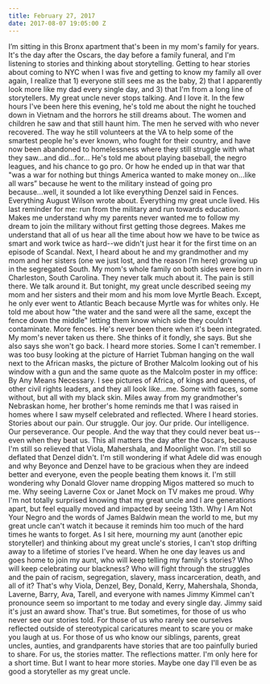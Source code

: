 ```yaml
---
title: February 27, 2017
date: 2017-08-07 19:05:00 Z
---
```


I’m sitting in this Bronx apartment that's been in my mom's family for years. It's the day after the Oscars, the day before a family funeral, and I'm listening to stories and thinking about storytelling.
Getting to hear stories about coming to NYC when I was five and getting to know my family all over again, I realize that 1) everyone still sees me as the baby, 2) that I apparently look more like my dad every single day, and 3) that I'm from a long line of storytellers.
My great uncle never stops talking. And I love it.
In the few hours I've been here this evening, he's told me about the night he touched down in Vietnam and the horrors he still dreams about. The women and children he saw and that still haunt him. The men he served with who never recovered. The way he still volunteers at the VA to help some of the smartest people he's ever known, who fought for their country, and have now been abandoned to homelessness where they still struggle with what they saw...and did...for...
He's told me about playing baseball, the negro leagues, and his chance to go pro. Or how he ended up in that war that "was a war for nothing but things America wanted to make money on...like all wars” because he went to the military instead of going pro because...well, it sounded a lot like everything Denzel said in Fences. Everything August Wilson wrote about. Everything my great uncle lived. His last reminder for me: run from the military and run towards education. Makes me understand why my parents never wanted me to follow my dream to join the military without first getting those degrees. Makes me understand that all of us hear all the time about how we have to be twice as smart and work twice as hard--we didn't just hear it for the first time on an episode of Scandal.
Next, I heard about he and my grandmother and my mom and her sisters (one we just lost, and the reason I'm here) growing up in the segregated South. My mom's whole family on both sides were born in Charleston, South Carolina. They never talk much about it. The pain is still there. We talk around it. But tonight, my great uncle described seeing my mom and her sisters and their mom and his mom love Myrtle Beach. Except, he only ever went to Atlantic Beach because Myrtle was for whites only. He told me about how "the water and the sand were all the same, except the fence down the middle" letting them know which side they couldn't contaminate. More fences. He's never been there when it's been integrated. My mom's never taken us there. She thinks of it fondly, she says. But she also says she won't go back.
I heard more stories. Some I can't remember. I was too busy looking at the picture of Harriet Tubman hanging on the wall next to the African masks, the picture of Brother Malcolm looking out of his window with a gun and the same quote as the Malcolm poster in my office: By Any Means Necessary. I see pictures of Africa, of kings and queens, of other civil rights leaders, and they all look like...me. Some with faces, some without, but all with my black skin.
Miles away from my grandmother's Nebraskan home, her brother's home reminds me that I was raised in homes where I saw myself celebrated and reflected. Where I heard stories. Stories about our pain. Our struggle. Our joy. Our pride. Our intelligence. Our perseverance. Our people. And the way that they could never beat us--even when they beat us.
This all matters the day after the Oscars, because I'm still so relieved that Viola, Mahershala, and Moonlight won. I'm still so deflated that Denzel didn't. I'm still wondering if what Adele did was enough and why Beyonce and Denzel have to be gracious when they are indeed better and everyone, even the people beating them knows it. I'm still wondering why Donald Glover name dropping Migos mattered so much to me. Why seeing Laverne Cox or Janet Mock on TV makes me proud. Why I'm not totally surprised knowing that my great uncle and I are generations apart, but feel equally moved and impacted by seeing 13th. Why I Am Not Your Negro and the words of James Baldwin mean the world to me, but my great uncle can't watch it because it reminds him too much of the hard times he wants to forget.
As I sit here, mourning my aunt (another epic storyteller) and thinking about my great uncle's stories, I can't stop drifting away to a lifetime of stories I've heard. When he one day leaves us and goes home to join my aunt, who will keep telling my family's stories? Who will keep celebrating our blackness? Who will fight through the struggles and the pain of racism, segregation, slavery, mass incarceration, death, and all of it?
That's why Viola, Denzel, Bey, Donald, Kerry, Mahershala, Shonda, Laverne, Barry, Ava, Tarell, and everyone with names Jimmy Kimmel can't pronounce seem so important to me today and every single day.
Jimmy said it's just an award show. That's true. But sometimes, for those of us who never see our stories told. For those of us who rarely see ourselves reflected outside of stereotypical caricatures meant to scare you or make you laugh at us. For those of us who know our siblings, parents, great uncles, aunties, and grandparents have stories that are too painfully buried to share. For us, the stories matter. The reflections matter.
I'm only here for a short time. But I want to hear more stories. Maybe one day I'll even be as good a storyteller as my great uncle.
